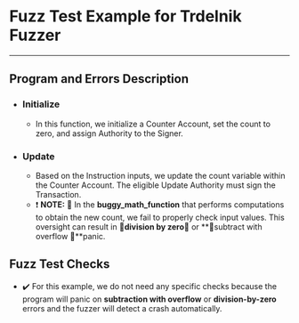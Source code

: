 # Fuzz Test Example for Trdelnik Fuzzer

---

## Program and Errors Description

- ### Initialize
    - In this function, we initialize a Counter Account, set the count to zero, and assign Authority to the Signer.

- ### Update
    - Based on the Instruction inputs, we update the count variable within the Counter Account. The eligible Update Authority must sign the Transaction.
    - ❗ **NOTE:** 🐛 In the **buggy_math_function** that performs computations to obtain the new count, we fail to properly check input values. This oversight can result in **🚨division by zero🚨** or **🚨subtract with overflow 🚨**panic.


## Fuzz Test Checks
- ✔️ For this example, we do not need any specific checks because the program will panic on **subtraction with overflow** or **division-by-zero** errors and the fuzzer will detect a crash automatically.
